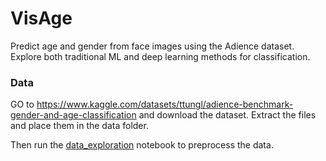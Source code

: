 # VisAge

Predict age and gender from face images using the Adience dataset.
Explore both traditional ML and deep learning methods for classification.


### Data
GO to https://www.kaggle.com/datasets/ttungl/adience-benchmark-gender-and-age-classification and download the dataset. Extract the files and place them in the data folder.

Then run the [data_exploration](./data_exploration.ipynb) notebook to preprocess the data.